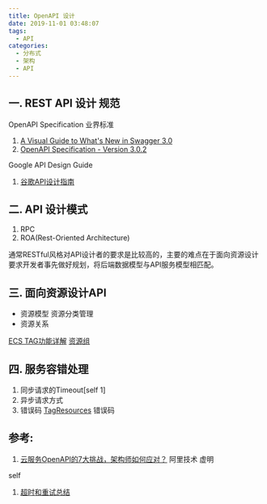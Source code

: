 ```yaml
---
title: OpenAPI 设计  
date: 2019-11-01 03:48:07
tags:
  - API
categories:
  - 分布式  
  - 架构  
  - API
---
```


<p></p>
<!-- more-->


## 一. REST API 设计 规范
OpenAPI Specification 业界标准
1. [A Visual Guide to What's New in Swagger 3.0](https://blog.readme.io/an-example-filled-guide-to-swagger-3-2/)
2. [OpenAPI Specification - Version 3.0.2](https://swagger.io/specification/)

Google API Design Guide
1. [谷歌API设计指南](https://www.bookstack.cn/read/API-design-guide/API-design-guide-README.md)

## 二. API 设计模式
1. RPC
2. ROA(Rest-Oriented Architecture)

通常RESTful风格对API设计者的要求是比较高的，主要的难点在于面向资源设计要求开发者事先做好规划，将后端数据模型与API服务模型相匹配。

## 三. 面向资源设计API
+ 资源模型
资源分类管理
+ 资源关系

[ECS TAG功能详解](https://yq.aliyun.com/articles/497936)
[资源组](https://www.alibabacloud.com/help/zh/doc-detail/54182.htm)

## 四. 服务容错处理
1. 同步请求的Timeout[self 1]
2. 异步请求方式
3. 错误码
[TagResources](https://help.aliyun.com/document_detail/110424.html) 错误码

## 参考:
1. [云服务OpenAPI的7大挑战，架构师如何应对？](http://mp.weixin.qq.com/s?__biz=MzIzOTU0NTQ0MA==&mid=2247491596&idx=1&sn=9df1fac5f35771dc6aa065d8fac67f2e&chksm=e92add03de5d541504f6087a5f571ca838bc8ff23a045e7b4d4513454be8c34ba9d56a20215a&scene=0&xtrack=1#rd)  阿里技术 虚明  


self
1. [超时和重试总结](../../../../2016/01/17/timeout/)